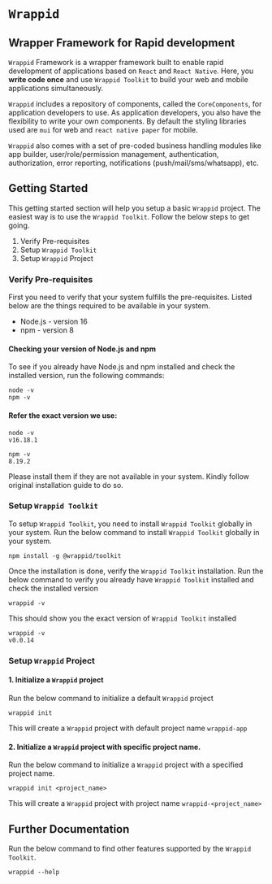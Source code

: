 # `Wrappid`

## Wrapper Framework for Rapid development

`Wrappid` Framework is a wrapper framework built to enable rapid development of applications based on `React` and `React Native`. Here, you **write code once** and use `Wrappid Toolkit` to build your web and mobile applications simultaneously.

`Wrappid` includes a repository of components, called the `CoreComponents`, for application developers to use. As application developers, you also have the flexibility to write your own components. By default the styling libraries used are `mui` for web and `react native paper` for mobile.

`Wrappid` also comes with a set of pre-coded business handling modules like app builder, user/role/permission management, authentication, authorization, error reporting, notifications (push/mail/sms/whatsapp), etc.

## Getting Started

This getting started section will help you setup a basic `Wrappid` project. The easiest way is to use the `Wrappid Toolkit`. Follow the below steps to get going.

1. Verify Pre-requisites
2. Setup `Wrappid Toolkit`
3. Setup `Wrappid` Project

### Verify Pre-requisites

First you need to verify that your system fulfills the pre-requisites. Listed below are the things required to be available in your system.

- Node.js - version 16
- npm - version 8

#### Checking your version of Node.js and npm

To see if you already have Node.js and npm installed and check the installed version, run the following commands:

```
node -v
npm -v
```

#### Refer the exact version we use:

```
node -v
v16.18.1

npm -v
8.19.2
```

Please install them if they are not available in your system. Kindly follow original installation guide to do so.

### Setup `Wrappid Toolkit`

To setup `Wrappid Toolkit`, you need to install `Wrappid Toolkit` globally in your system. Run the below command to install `Wrappid Toolkit` globally in your system.

```
npm install -g @wrappid/toolkit
```

Once the installation is done, verify the `Wrappid Toolkit` installation. Run the below command to verify you already have `Wrappid Toolkit` installed and check the installed version

```
wrappid -v
```

This should show you the exact version of `Wrappid Toolkit` installed

```
wrappid -v
v0.0.14
```

### Setup `Wrappid` Project

#### 1. Initialize a `Wrappid` project

Run the below command to initialize a default `Wrappid` project

```
wrappid init
```

This will create a `Wrappid` project with default project name `wrappid-app`

#### 2. Initialize a `Wrappid` project with specific project name.

Run the below command to initialize a `Wrappid` project with a specified project name.

```
wrappid init <project_name>
```

This will create a `Wrappid` project with project name `wrappid-<project_name>`

## Further Documentation

Run the below command to find other features supported by the `Wrappid Toolkit`.

```
wrappid --help
```

<!--
## Hi there 👋

**Here are some ideas to get you started:**

🙋‍♀️ A short introduction - what is your organization all about?
🌈 Contribution guidelines - how can the community get involved?
👩‍💻 Useful resources - where can the community find your docs? Is there anything else the community should know?
🍿 Fun facts - what does your team eat for breakfast?
🧙 Remember, you can do mighty things with the power of [Markdown](https://docs.github.com/github/writing-on-github/getting-started-with-writing-and-formatting-on-github/basic-writing-and-formatting-syntax)

# `Wrappid` CLI Tool

This is a npm package for our own `Wrappid` command line interface to create a `Wrappid` project.

## Requirements

- Node - 16
- React - 18.2.0
- React Native - 0.71.6


### Step 2

Choosing a template for your wrappid project.
Template(s) available for now as follows:

- Web: Using React 18.2.0
- Mobile: Using React Native 0.71.6

```
> Choose template
> 1. Web: Using React 18.2.0
> 2. Mobile: Using React Native 0.71.6
```

Based on your template selection your project will be prepared.

### Step 3

Start auto installation process.

### Step 4

Now you have a sample module for business module refference.

-->
